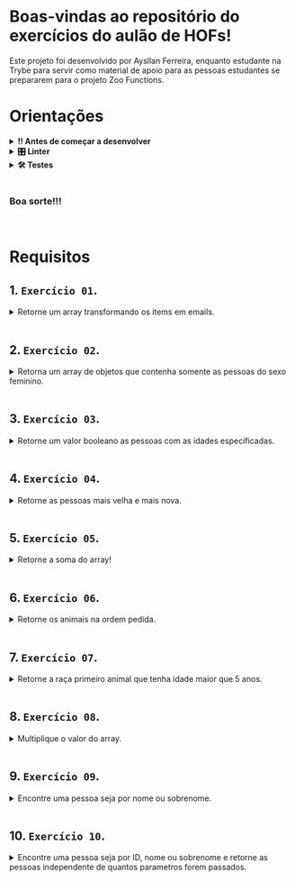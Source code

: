 # Boas-vindas ao repositório do exercícios do aulão de HOFs!
Este projeto foi desenvolvido por Aysllan Ferreira, enquanto estudante na Trybe para servir como material de apoio para as pessoas estudantes se prepararem para o projeto Zoo Functions.

# Orientações
	
<details>
<summary><strong>‼ Antes de começar a desenvolver</strong></summary><br />

1. Clone o repositório

	*  Use o comando: `git@github.com:aysllanferreira/exercicios-hofs-t27.git`

* Entre na pasta do repositório que você acabou de clonar:

	*  `cd exercicios-hofs-t27`

2. Instale as dependências

	* Para isso, use o seguinte comando: `npm install`

3. Não é necessário criar sua branch. 

	* Todo projeto deve ser realizado no seu PC, não necessitando assim fazer o git push para o remoto.
	
</details>

<details>
<summary><strong>🎛 Linter</strong></summary><br />

Para simular um ambiente real de projeto, nós usaremos o [ESLint](https://eslint.org/) para fazer a análise do código.

Para identificar os erros localmente, use no seu terminal o comando:

```bash
npm run lint
```
Você pode também instalar o plugin do `ESLint` no `VSCode`. Para isso, basta fazer o download do [plugin `ESLint`](https://marketplace.visualstudio.com/items?itemName=dbaeumer.vscode-eslint) e instalá-lo.
	
</details>

<details>
<summary><strong>🛠 Testes</strong></summary><br />

Para os testes serem realizados com exito, certifique-se que a versão do seu node seja de fato a versão 16.

```bash
node -v
```

Caso você esteja utilizando outra versão, você pode usar este comando para alterar sua versão para 16.

```bash
nvm use 16
```

Todos os requisitos serão testados pelo Jest. Para rodar todos os testes, basta rodar no terminal o comando.

```bash
npm test
```
Caso queira testar apenas uma função rode o comando abaixo:

```bash
npm test tests/nome-do-arquivo
```


Por exemplo:

```bash
npm test tests/ex01.spec.js
```

</details>

<br>

### Boa sorte!!!
<br>

# Requisitos #

## 1. `Exercício 01`.

<details>
  <summary>
  Retorne um array transformando os items em emails.
  </summary> <br />

- Retorne um array transformando os items em emails.
- Transforme no seguinte formato: nome.sobrenome@aulao.com

**O que será testado:**

- Retorna um array transformando os items do objeto em emails.

</details><br>

## 2. `Exercício 02`.

<details>
  <summary>
  Retorna um array de objetos que contenha somente as pessoas do sexo feminino.
  </summary> <br />

**O que será testado:**

- Retorna um array de objetos que contenha somente as pessoas do sexo feminino.

</details><br>

## 3. `Exercício 03`.

<details>
  <summary>
  Retorne um valor booleano as pessoas com as idades específicadas.
  </summary> <br />

**O que será testado:**

- Retorna false se todas as pessoas tiverem mais de 20 anos
- Retorna true se alguma das pessoas não tiverem mais de 40 anos

</details><br>

## 4. `Exercício 04`.

<details>
  <summary>
  Retorne as pessoas mais velha e mais nova.
  </summary> <br />

**O que será testado:**

- Retorna a pessoa mais velha do objeto.
- Retorna a pessoa mais nova do objeto.

</details><br>

## 5. `Exercício 05`.

<details>
  <summary>
  Retorne a soma do array!
  </summary> <br />

**O que será testado:**

- Retorna a soma de todos os números do array usando forEach.
- Retorna a soma de todos os números do array usando reduce.

</details><br>

## 6. `Exercício 06`.

<details>
  <summary>
  Retorne os animais na ordem pedida.
  </summary> <br />

**O que será testado:**

- Retorne o array por ordem decrescente de idade.

</details><br>

## 7. `Exercício 07`.

<details>
  <summary>
  Retorne a raça primeiro animal que tenha idade maior que 5 anos.
  </summary> <br />

**O que será testado:**

- Encontre os animais que tem a idade maior que 5 anos e retorne a raça do primeiro encontrado

</details><br>

## 8. `Exercício 08`.

<details>
  <summary>
  Multiplique o valor do array.
  </summary> <br />

- Multiplique todos os números do array por 2
- Retorne um array com o resultado no seguinte formato.
```bash
[ '3 * 2 = 6', '5 * 2 = 10', '1 * 2 = 2'...]
```

**O que será testado:**

- Deverá retornar um array com os valores multiplicados por 2 no formato exigido.

</details><br>

## 9. `Exercício 09`.

<details>
  <summary>
  Encontre uma pessoa seja por nome ou sobrenome.
  </summary> <br />

- Crie uma funcao passando por parametro um nome.
- Esse parametro deve ser capaz de encontrar a pessoa seja por nome ou sobrenome.
- Deve retornar o nome no seguinte formato:
```bash
Nome: João Silva
```


**O que será testado:**

- Deve ser possivel encontrar uma pessoa usando seu nome ou sobrenome e retornar no formato exigido.

</details><br>

## 10. `Exercício 10`.

<details>
  <summary>
  Encontre uma pessoa seja por ID, nome ou sobrenome e retorne as pessoas independente de quantos parametros forem passados.
  </summary> <br />

- Encontre a pessoa seja por ID ou por nome.
- Deve ser possivel passar quantos parametros forem necessarios.

**O que será testado:**

- Deverá encontrar a pessoa independente se o parametro seja um ID, nome ou sobrenome.
- Deverá retornar as pessoas independente de quantos parametros forem passados.

</details><br>